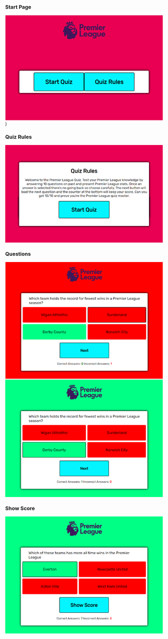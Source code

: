 ### Start Page

![start screen of quiz](../documentation/start-screen-old.png))

### Quiz Rules 

![quiz rules](../documentation/quiz-rules-old.png)

### Questions

![incorrect answer](../documentation/incorrect-answer-old.png)
![correct answer](../documentation/correct-answer-old.png)

### Show Score

![show score button](../documentation/show-score-old.png)